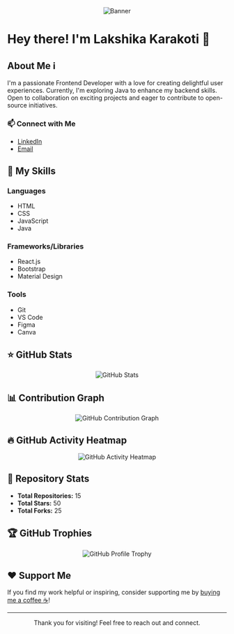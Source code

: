 <div align="center">
  <img src="https://github.com/lakshikakarakoti/lakshikakarakoti/blob/main/assets/banner.png" alt="Banner">
</div>

# Hey there! I'm Lakshika Karakoti 👋

## About Me ℹ️
I'm a passionate Frontend Developer with a love for creating delightful user experiences. Currently, I'm exploring Java to enhance my backend skills. Open to collaboration on exciting projects and eager to contribute to open-source initiatives.

### 📫 Connect with Me
- [LinkedIn](https://www.linkedin.com/in/lakshikakarakoti/)
- [Email](mailto:lakshikakarakoti@gmail.com)

## 🚀 My Skills
### Languages
- HTML
- CSS
- JavaScript
- Java

### Frameworks/Libraries
- React.js
- Bootstrap
- Material Design

### Tools
- Git
- VS Code
- Figma
- Canva

## ⭐ GitHub Stats
<div align="center">
  <img src="https://github-readme-stats.vercel.app/api?username=lakshikakarakoti&show_icons=true&theme=algolia" alt="GitHub Stats">
</div>

## 📊 Contribution Graph
<div align="center">
  <img src="https://activity-graph.herokuapp.com/graph?username=lakshikakarakoti&theme=github" alt="GitHub Contribution Graph">
</div>

## 🔥 GitHub Activity Heatmap
<div align="center">
  <img src="https://github.com/lakshikakarakoti/lakshikakarakoti/blob/main/assets/heatmap.png" alt="GitHub Activity Heatmap">
</div>

## 🌟 Repository Stats
- **Total Repositories:** 15
- **Total Stars:** 50
- **Total Forks:** 25

## 🏆 GitHub Trophies
<div align="center">
  <img src="https://github-profile-trophy.vercel.app/?username=lakshikakarakoti&theme=algolia" alt="GitHub Profile Trophy">
</div>

## ❤️ Support Me
If you find my work helpful or inspiring, consider supporting me by [buying me a coffee ☕](link-to-coffee)!

---

<div align="center">
  Thank you for visiting! Feel free to reach out and connect.
</div>
